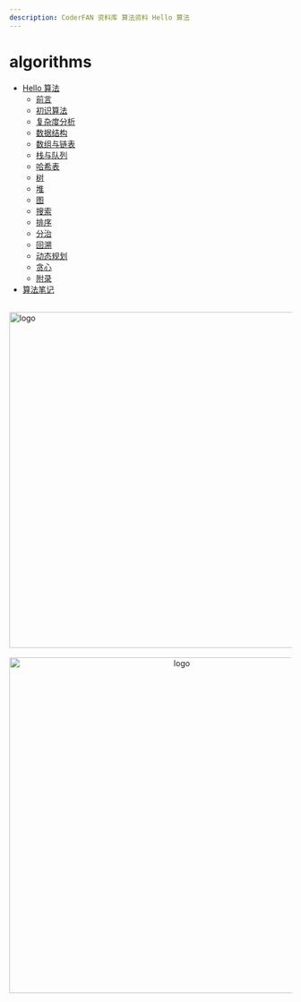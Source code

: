 ```yaml
---
description: CoderFAN 资料库 算法资料 Hello 算法
---
```


# algorithms

-   [Hello 算法](README.md)
    -   [前言](chapter_preface/index.md)
    -   [初识算法](chapter_introduction/index.md)
    -   [复杂度分析](chapter_computational_complexity/index.md)
    -   [数据结构](chapter_data_structure/index.md)
    -   [数组与链表](chapter_array_and_linkedlist/index.md)
    -   [栈与队列](chapter_stack_and_queue/index.md)
    -   [哈希表](chapter_hashing/index.md)
    -   [树](chapter_tree/index.md)
    -   [堆](chapter_heap/index.md)
    -   [图](chapter_graph/index.md)
    -   [搜索](chapter_searching/index.md)
    -   [排序](chapter_sorting/index.md)
    -   [分治](chapter_divide_and_conquer/index.md)
    -   [回溯](chapter_backtracking/index.md)
    -   [动态规划](chapter_dynamic_programming/index.md)
    -   [贪心](chapter_greedy/index.md)
    -   [附录](chapter_appendix/index.md)
-   [算法笔记](/algorithms/base_algo/Algorithms_note.md)





<br />
<img  src='/img/bjkb.PNG' width="600" alt="logo">
<br />
<br />
<div align="center">

<img  src='/img/01.jpeg' width="600" alt="logo" />
</div>
<br />
<br />
